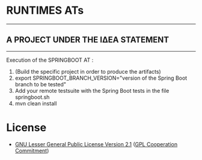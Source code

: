 # RUNTIMES ATs
--------------------------

## A PROJECT UNDER THE ΙΔΕΑ STATEMENT
--------------------------------------

Execution of the SPRINGBOOT AT :

1. (Build the specific project in order to produce the artifacts)
2. export SPRINGBOOT_BRANCH_VERSION="version of the Spring Boot branch to be tested"
3. Add your remote testsuite with the Spring Boot tests in the file springboot.sh
4. mvn clean install



# License 
* [GNU Lesser General Public License Version 2.1](http://www.gnu.org/licenses/lgpl-2.1-standalone.html) ([GPL Cooperation Commitment](https://github.com/gplcc/gplcc/blob/master/Project/COMMITMENT))

